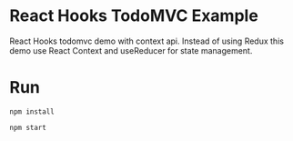 # React Hooks TodoMVC Example

React Hooks todomvc demo with context api. Instead of using Redux this demo use React Context and useReducer for state management.

# Run

```
npm install

npm start
```